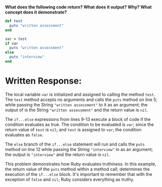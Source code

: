 **What does the following code return? What does it output? Why? What concept does it demonstrate?**

```ruby
def test
  puts "written assessment"
end

var = test
if var
  puts "written assessment"
else
  puts "interview"
end
```
# Written Response:

The local variable `var` is initialized and assigned to calling the method `test`. The `test` method accepts no arguments and calls the `puts` method on line 5; while passing the String `"written assessment"` to it as an argument; the output of is the String `"written assessment"` and the return value is `nil`.

The `if...else` expressions from lines 9-13 execute a block of code if the condition evaluates as true. The condition to be evaluated is `var`; since the return value of `test` is `nil`; and `test` is assigned to `var`; the condition evaluates as `false`.

The `else` branch of the `if...else` statement will run and calls the `puts` method on line 12 while passing the String `"interview"` in as an argument; the output is `"interview"` and the return value is `nil`.

This problem demonstrates how Ruby evaluates truthiness. In this example, the return value of the `puts` method within a method call; determines the execution of the `if...else` block. It's important to remember that with the exception of `false` and `nil`; Ruby considers everything as truthy.

